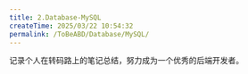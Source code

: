 ```yaml
---
title: 2.Database-MySQL
createTime: 2025/03/22 10:54:32
permalink: /ToBeABD/Database/MySQL/
---
```

记录个人在转码路上的笔记总结，努力成为一个优秀的后端开发者。
